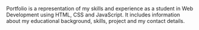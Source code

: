 Portfolio is a representation of my skills and experience as a student in Web Development using HTML, CSS and JavaScript. It includes information about my educational background, skills, project and my contact details.

